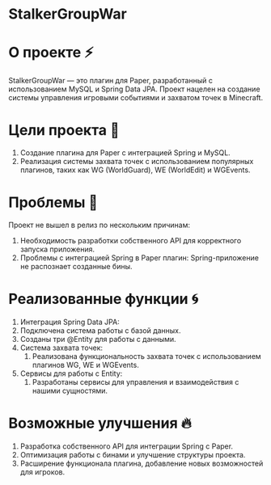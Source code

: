 # StalkerGroupWar  
# О проекте ⚡
StalkerGroupWar — это плагин для Paper, разработанный с использованием MySQL и Spring Data JPA.
Проект нацелен на создание системы управления игровыми событиями и захватом точек в Minecraft.

# Цели проекта 🌊
1. Создание плагина для Paper с интеграцией Spring и MySQL.
2. Реализация системы захвата точек с использованием популярных плагинов, таких как WG (WorldGuard), WE (WorldEdit) и WGEvents.

# Проблемы 🌠
Проект не вышел в релиз по нескольким причинам:
1. Необходимость разработки собственного API для корректного запуска приложения.
2. Проблемы с интеграцией Spring в Paper плагин: Spring-приложение не распознает созданные бины.

# Реализованные функции 🌀
1. Интеграция Spring Data JPA:
  1. Подключена система работы с базой данных.
  2. Созданы три @Entity для работы с данными.
2. Система захвата точек:
   1. Реализована функциональность захвата точек с использованием плагинов WG, WE и WGEvents.
3. Сервисы для работы с Entity:
   1. Разработаны сервисы для управления и взаимодействия с нашими сущностями.

# Возможные улучшения 🔥
1. Разработка собственного API для интеграции Spring с Paper.
2. Оптимизация работы с бинами и улучшение структуры проекта.
3. Расширение функционала плагина, добавление новых возможностей для игроков.
